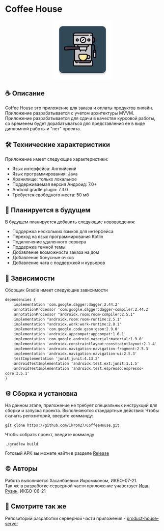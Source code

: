 # Coffee House
<p align="center">
  <img src="./app/src/main/res/mipmap-xxxhdpi/ic_launcher_coffee.png" />
</p>

## ☕ Описание
Coffee House это приложение для заказа и оплаты продуктов онлайн. Приложение разрабатывается с учетом архитектуры MVVM. Приложение разрабатывается для сдачи в качестве курсовой работы, со временем будет дорабатываться для представления ее в виде дипломной работы и "пет" проекта. 

## 🛠️ Технические характеристики
Приложение имеет следующие характеристики:

* Язык интерфейса: Английский
* Язык программирования: Java
* Хранилище: только локальное
* Поддерживаемая версия Андроид: 7.0+
* Android gradle plugin: 7.3.0
* Требуется свободного места: 50 мб

## 🔭 Планируется в будущем
В будущем планируется добавить следующие нововведения:

* Поддержка нескольких языков для интерфейса
* Переход на язык программирования Kotlin
* Подключение удаленного сервера
* Поддержка темной темы
* Добавление возможности заказа на дом
* Добавление бонусные очков
* Добавление чата с поддержкой и курьеров

## 🔑 Зависимости
Сборщик Gradle имеет следующие зависимости

```
dependencies {
    implementation 'com.google.dagger:dagger:2.44.2'
    annotationProcessor 'com.google.dagger:dagger-compiler:2.44.2'
    annotationProcessor "androidx.room:room-compiler:2.5.1"
    implementation "androidx.room:room-runtime:2.5.1"
    implementation "androidx.work:work-runtime:2.8.1"
    implementation 'com.google.code.gson:gson:2.9.0'
    implementation 'androidx.appcompat:appcompat:1.6.1'
    implementation 'com.google.android.material:material:1.9.0'
    implementation 'androidx.constraintlayout:constraintlayout:2.1.4'
    implementation 'androidx.navigation:navigation-fragment:2.5.3'
    implementation 'androidx.navigation:navigation-ui:2.5.3'
    testImplementation 'junit:junit:4.13.2'
    androidTestImplementation 'androidx.test.ext:junit:1.1.5'
    androidTestImplementation 'androidx.test.espresso:espresso-core:3.5.1'
}
```

## ⚙️ Сборка и установка
На данном этапе, приложение не требует специальных инструкций для сборки и запуска проекта. Выполняеются стандартные действия:
Чтобы скачать репозиторий, введите комманду:
```
git clone https://github.com/Ikrom27/CoffeeHouse.git
```
Чтобы собрать проект, введите комманду
```
./gradlew build
```
Готовый APK вы можете найти в разделе [Release](https://github.com/Ikrom27/CoffeeHouse/releases)

## ©️ Авторы
Работа выполняется Хасанбаевым Икромжоном, ИКБО-07-21.<br>
Так же в разработке серверной части приложение учавствует [Иван Рузин](https://github.com/echoeszzz), ИКБО-06-21

## 🔬 Смотрите так же
Репозиторий разработки серверной части приложения - [product-house-server](https://github.com/echoeszzz/product-house-server)
